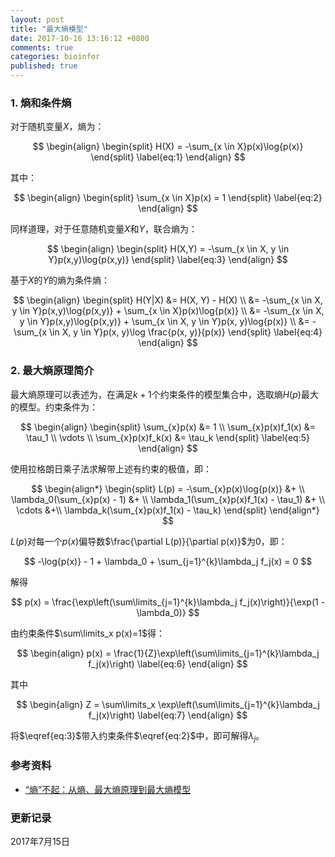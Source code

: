 ```yaml
---
layout: post
title: "最大熵模型"
date: 2017-10-16 13:16:12 +0800
comments: true
categories: bioinfor
published: true
---
```


<script type="text/x-mathjax-config">
MathJax.Hub.Config({
TeX: { equationNumbers: { autoNumber: "AMS" } }
});
</script>

### 1. 熵和条件熵 ###

对于随机变量$X$，熵为：

$$
\begin{align}
\begin{split}
H(X) = -\sum_{x \in X}p(x)\log{p(x)}
\end{split}
\label{eq:1}
\end{align}
$$

<!--more-->

其中：

$$
\begin{align}
\begin{split}
\sum_{x \in X}p(x) = 1
\end{split}
\label{eq:2}
\end{align}
$$

同样道理，对于任意随机变量$X$和$Y$，联合熵为：

$$
\begin{align}
\begin{split}
H(X,Y) = -\sum_{x \in X, y \in Y}p(x,y)\log{p(x,y)}
\end{split}
\label{eq:3}
\end{align}
$$

基于$X$的$Y$的熵为条件熵：

$$
\begin{align}
\begin{split}
H(Y|X) &= H(X, Y) - H(X) \\
&= -\sum_{x \in X, y \in Y}p(x,y)\log{p(x,y)} + \sum_{x \in X}p(x)\log{p(x)} \\
&= -\sum_{x \in X, y \in Y}p(x,y)\log{p(x,y)} + \sum_{x \in X, y \in Y}p(x, y)\log{p(x)} \\
&= -\sum_{x \in X, y \in Y}p(x, y)\log \frac{p(x, y)}{p(x)}
\end{split}
\label{eq:4}
\end{align}
$$

### 2. 最大熵原理简介 ###

最大熵原理可以表述为，在满足$k+1$个约束条件的模型集合中，选取熵$H(p)$最大的模型。约束条件为：

$$
\begin{align}
\begin{split}
\sum_{x}p(x) &= 1 \\
\sum_{x}p(x)f_1(x) &= \tau_1 \\
\vdots \\
\sum_{x}p(x)f_k(x) &= \tau_k
\end{split}
\label{eq:5}
\end{align}
$$

使用拉格朗日乘子法求解带上述有约束的极值，即：

$$
\begin{align*}
\begin{split}
L(p) = -\sum_{x}p(x)\log{p(x)} &+ \\
\lambda_0(\sum_{x}p(x) - 1) &+ \\
\lambda_1(\sum_{x}p(x)f_1(x) - \tau_1) &+ \\
\cdots &+\\
\lambda_k(\sum_{x}p(x)f_1(x) - \tau_k)
\end{split}
\end{align*}
$$

$L(p)$对每一个$p(x)$偏导数$\frac{\partial L(p)}{\partial p(x)}$为0，即：

$$
-\log{p(x)} - 1 + \lambda_0 + \sum_{j=1}^{k}\lambda_j f_j(x) = 0
$$

解得

$$
p(x) = \frac{\exp\left(\sum\limits_{j=1}^{k}\lambda_j f_j(x)\right)}{\exp(1 - \lambda_0)}
$$

由约束条件$\sum\limits_x p(x)=1$得：

$$
\begin{align}
p(x) = \frac{1}{Z}\exp\left(\sum\limits_{j=1}^{k}\lambda_j f_j(x)\right)
\label{eq:6}
\end{align}
$$

其中

$$
\begin{align}
Z = \sum\limits_x \exp\left(\sum\limits_{j=1}^{k}\lambda_j f_j(x)\right)
\label{eq:7}
\end{align}
$$

将$\eqref{eq:3}$带入约束条件$\eqref{eq:2}$中，即可解得$\lambda_j$。

### 参考资料 ###

* [“熵”不起：从熵、最大熵原理到最大熵模型](http://spaces.ac.cn/archives/3552/)

### 更新记录 ###

2017年7月15日

